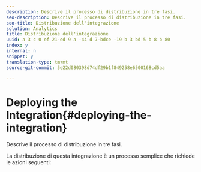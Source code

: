 ```yaml
---
description: Descrive il processo di distribuzione in tre fasi.
seo-description: Descrive il processo di distribuzione in tre fasi.
seo-title: Distribuzione dell'integrazione
solution: Analytics
title: Distribuzione dell'integrazione
uuid: a 3 c 0 ef 21-ed 9 a -44 d 7-bdce -19 b 3 bd 5 b 8 b 80
index: y
internal: n
snippet: y
translation-type: tm+mt
source-git-commit: 5e22d080398d74df29b1f849258e6500168cd5aa

---
```



# Deploying the Integration{#deploying-the-integration}

Descrive il processo di distribuzione in tre fasi.

La distribuzione di questa integrazione è un processo semplice che richiede le azioni seguenti:
